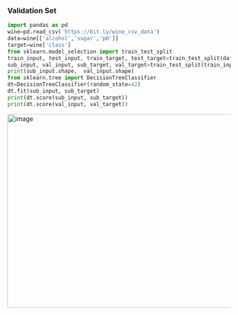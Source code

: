### Validation Set

```python
import pandas as pd
wine=pd.read_csv('https://bit.ly/wine_csv_data')
data=wine[['alcohol','sugar','pH']]
target=wine['class']
from sklearn.model_selection import train_test_split
train_input, test_input, train_target, test_target=train_test_split(data,target,test_size=0.2,random_state=42)
sub_input, val_input, sub_target, val_target=train_test_split(train_input, train_target, test_size=0.2,random_state=42)
print(sub_input.shape,  val_input.shape)
from sklearn.tree import DecisionTreeClassifier
dt=DecisionTreeClassifier(random_state=42)
dt.fit(sub_input, sub_target)
print(dt.score(sub_input, sub_target))
print(dt.score(val_input, val_target))
```


<img width="900" height="438" alt="image" src="https://github.com/user-attachments/assets/5cfb1cc6-ec46-4bf8-9195-892928099fa3" />
